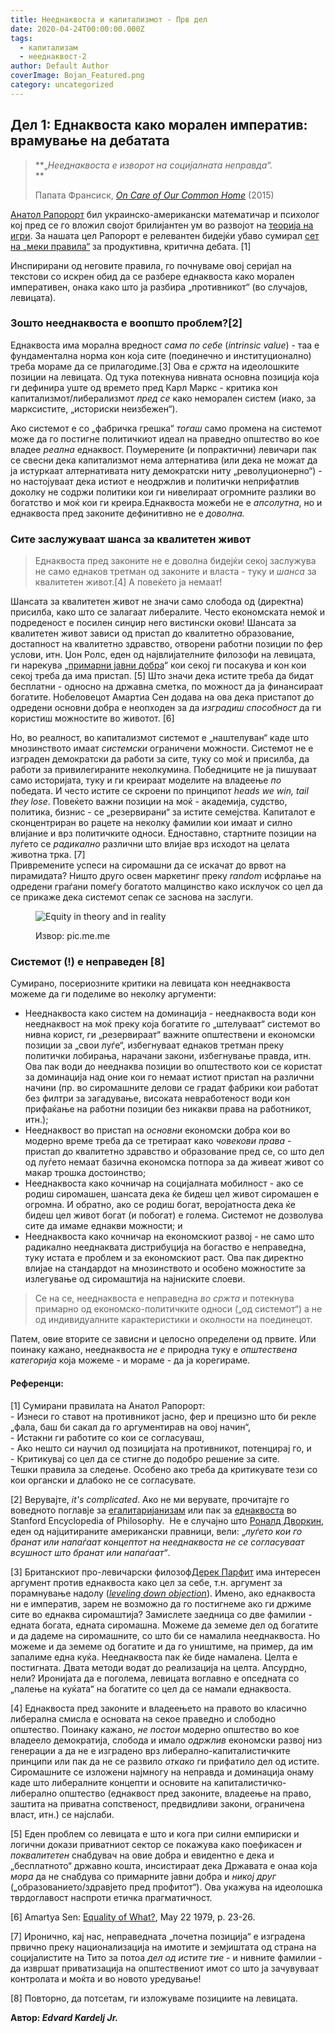 ```yaml
---
title: Нееднаквоста и капитализмот - Прв дел
date: 2020-04-24T00:00:00.000Z
tags:
  - капитализам
  - нееднаквост-2
author: Default Author
coverImage: Bojan_Featured.png
category: uncategorized
---
```


## **Дел 1: Еднаквоста како морален императив: врамување на дебатата**

> **„_Нееднаквоста е изворот на социјалната неправда“._  
> **
> 
> Папата Франсиск, [_On Care of Our Common Home_](http://w2.vatican.va/content/francesco/en/encyclicals/documents/papa-francesco_20150524_enciclica-laudato-si.html) (2015)

[Анатол Рапорорт](https://en.wikipedia.org/wiki/Anatol_Rapoport) бил украинско-американски математичар и психолог кој пред се го вложил својот брилијантен ум во развојот на [теорија на игри](https://en.wikipedia.org/wiki/Game_theory). За нашата цел Рапорорт е релевантен бидејќи убаво сумирал [сет на „меки правила“](https://rationalwiki.org/wiki/Rapoport%27s_Rules) за продуктивна, критична дебата. \[1\]

Инспирирани од неговите правила, го почнуваме овој серијал на текстови со искрен обид да се разбере еднаквоста како морален императивен, онака како што ја разбира „противникот“ (во случајов, левицата).  

### **Зошто нееднаквоста е воопшто проблем?**\[2\]

Еднаквоста има морална вредност _сама по себе_ (_intrinsic value_) - таа е фундаментална норма кон која сите (поединечно и институционално) треба мораме да се прилагодиме.\[3\] Ова е _сржта_ на идеолошките позиции на левицата. Од тука потекнува нивната основна позиција која ги дефинира уште од времето пред Карл Маркс - критика кон капитализмот/либерализмот _пред се_ како неморален систем (иако, за марксистите, „историски неизбежен“).

Ако системот е со „фабричка грешка“ _тогаш_ само промена на системот може да го постигне политичкиот идеал на праведно општество во кое владее _реална_ еднаквост. Поумерените (и попрактични) левичари пак се свесни дека капитализмот нема алтернатива (или дека не можат да ја истуркаат алтернативата ниту демократски ниту „револуционерно“) - но настојуваат дека истиот е неодржлив и политички неприфатлив доколку не содржи политики кои ги нивелираат огромните разлики во богатство и моќ кои ги креира.Еднаквоста можеби не е _апсолутна_, но и еднаквоста пред законите дефинитивно не е _доволна._

### **Сите заслужуваат шанса за квалитетен живот**

> Еднаквоста пред законите не е доволна бидејќи секој заслужува не само еднаков третман од законите и власта - туку и _шанса_ за квалитетен живот.\[4\] А повеќето ја немаат!   

Шансата за квалитетен живот не значи само слобода од (директна) присилба, како што се залагаат либералите. Често економската немоќ и подреденост е посилен синџир него вистински окови! Шансата за квалитетен живот зависи од пристап до квалитетно образование, достапност на квалитетно здравство, отворени работни позиции по фер услови, итн. Џон Ролс, еден од највлијателните филозофи на левицата, ги нарекува „[примарни јавни добра](https://en.wikipedia.org/wiki/Primary_goods)“ кои секој ги посакува и кон кои секој треба да има пристап. \[5\] Што значи дека истите треба да бидат бесплатни - односно на државна сметка, по можност да ја финансираат богатите. Нобеловецот Амартиа Сен додава на ова дека пристапот до одредени основни добра е неопходен за да _изградиш_ _способност_ да ги користиш можностите во животот. \[6\]  

Но, во реалност, во капитализмот системот е „наштелуван“ каде што мнозинството имаат _системски_ ограничени можности. Системот не е изграден демократски да работи за сите, туку со моќ и присилба, да работи за привилегираните неколкумина. Победниците не ја пишуваат само историјата, туку и ги креираат моделите на владеење _по_ победата. И често истите се скроени по принципот _heads we win, tail they lose_. Повеќето важни позиции на моќ - академија, судство, политика, бизнис - се „резервирани“ за истите семејства. Капиталот е сконцентриран во рацете на неколку фамилии кои имаат и силно влијание и врз политичките односи. Едноставно, стартните позиции на луѓето се _радикално_ различни што влијае врз исходот на целата животна трка. \[7\]   
Привремените успеси на сиромашни да се искачат до врвот на пирамидата? Ништо друго освен маркетинг преку _random_ исфрлање на одредени граѓани помеѓу богатото малцинство како исклучок со цел да се прикаже дека системот сепак се заснова на заслуги.

<figure>

![Equity in theory and in reality](http://libertaniabackup.local/wp-content/uploads/2020/04/Bojan_img_equality.png)

<figcaption>

  
Извор: pic.me.me

</figcaption>

</figure>

### **Системот (!) е неправеден** \[8\]

Сумирано, посериозните критики на левицата кон нееднаквоста можеме да ги поделиме во неколку аргументи:

- Нееднаквоста како систем на доминација - нееднаквоста води кон нееднаквост на моќ преку која богатите го „штелуваат“ системот во нивна корист, ги „резервираат“ важните општествени и економски позиции за „свои луѓе“, избегнуваат еднаков третман преку политички лобирања, нарачани закони, избегнување правда, итн. Ова пак води до нееднаква позиции во општеството кои се користат за доминација над оние кои го немаат истиот пристап на различни начини (пр. во сиромашните делови се градат фабрики кои работат без филтри за загадување, високата невработеност води кон прифаќање на работни позиции без никакви права на работникот, итн.);
- Нееднаквост во пристап на _основни_ економски добра кои во модерно време треба да се третираат како _човекови права_ \- пристап до квалитетно здравство и образование пред се, со што дел од луѓето немаат базична економска потпора за да живеат живот со макар трошка достоинство;
- Нееднаквоста како кочничар на социјалната мобилност - ако се родиш сиромашен, шансата дека ќе бидеш цел живот сиромашен е огромна. И обратно, ако се родиш богат, веројатноста дека ќе бидеш цел живот богат (и побогат) е голема. Системот не дозволува сите да имаме еднакви можности; и
- Нееднаквоста како кочничар на економскиот развој - не само што радикално нееднаквата дистрибуција на богаство е неправедна, туку истата е проблем и за економскиот раст. Ова пак директно влијае на стандардот на мнозинството и особено можностите за излегување од сиромаштија на најниските слоеви.

> Се на се, нееднаквоста е неправедна _во сржта_ и потекнува примарно од економско-политичките односи („од системот“) а не од индивидуалните карактеристики и околности на поединецот.

Патем, овие вторите се зависни и целосно определени од првите. Или поинаку кажано, нееднаквоста _не е_ природна туку е _општествена категорија_ која можеме - и мораме - да ја корегираме.

#### Референци:

\[1\] Сумирани правилата на Анатол Рапорорт:  
\- Изнеси го ставот на противникот јасно, фер и прецизно што би рекле „фала, баш би сакал да го аргументирав на овој начин“,  
\- Истакни ги работите со кои се согласуваш,  
\- Ако нешто си научил од позицијата на противникот, потенцирај го, и  
\- Критикувај со цел да се стигне до подобро решение за сите.  
Тешки правила за следење. Особено ако треба да критикувате тези со кои органски и длабоко не се согласувате. 

\[2\] Верувајте, _it's complicated_. Ако не ми верувате, прочитајте го воведното поглавје за [егалитаријанизам](https://plato.stanford.edu/entries/egalitarianism/#EquConEquWha) или пак за [еднаквоста](https://plato.stanford.edu/entries/equality/) во Stanford Encyclopedia of Philosophy.  Не е случајно што [Роналд Дворкин](https://en.wikipedia.org/wiki/Ronald_Dworkin), еден од најцитираните американски правници, вели: „_луѓето кои го бранат или напаѓаат концептот на нееднаквоста не се согласуваат всушност што бранат или напаѓаат“_.

\[3\] Британскиот про-левичарски филозоф[Дерек Парфит](https://en.wikipedia.org/wiki/Derek_Parfit) има интересен аргумент против еднаквоста како цел за себе, т.н. аргумент за порамнување надолу ([_leveling down objection_](https://mises.org/wire/equality-and-levelling-down)). Имено, ако еднаквоста ни е императив, зарем не возможно да го постигнеме ако ги држиме сите во еднаква сиромаштија? Замислете заедница со две фамилии - едната богата, едната сиромашна. Можеме да земеме дел од богатите и да дадеме на сиромашните, со што би се намалила нееднаквоста. Но можеме и да земеме од богатите и да го уништиме, на пример, да им запалиме една куќа. Нееднаквоста пак ќе биде намалена. Целта е постигната. Двата методи водат до реализација на целта. Апсурдно, нели? Иронијата да е поголема, левицата воглавно е опседната со „палење на куќата“ на богатите со цел да се намали еднаквоста.

\[4\] Еднаквоста пред законите и владеењето на правото во класично либерална смисла e основата на секое праведно и слободно општество. Поинаку кажано, _не постои_ модерно општество во кое владеело демократија, слобода и имало _одржлив_ економски развој низ генерации а да не е изградено врз либерално-капиталистичките принципи или пак да не се развило _откако_ ги прифатило дел од истите. Сиромашните се изложени најмногу на неправда и доминација онаму каде што либералните концепти и основите на капиталистичко-либерално општество (еднаквост пред законите, владеење на право, заштита на приватна сопственост, предвидливи закони, ограничена власт, итн.) се најслаби.

\[5\] Еден проблем со левицата е што и кога при силни емпириски и логични докази приватниот сектор се покажува како поефикасен _и поквалитетен_ снабдувач на овие добра и евидентно е дека и „бесплатното“ државно кошта, инсистираат дека Државата е онаа која _мора_ да не снабдува со примарните јавни добра и _никој друг_ („образованието/здравјето пред профитот“). Ова укажува на идеолошка тврдоглавост наспроти етичка прагматичност. 

\[6\] Amartya Sen: [Equality of What?](http://www.ophi.org.uk/wp-content/uploads/Sen-1979_Equality-of-What.pdf), May 22 1979, p. 23-26.

\[7\] Иронично, кај нас, неправедната „почетна позиција“ е изградена првично преку национализација на имотите и земјиштата од страна на социјалистите на Тито за потоа _дел од истите тие_ \- и нивните фамилии - да извршат приватизација на општествениот имот со што ја зачувуваат контролата и моќта и во новото уредување!

\[8\] Повторно, да потсетам, ги изложуваме позициите на левицата.

**Автор: _Edvard Kardelj Jr._**
